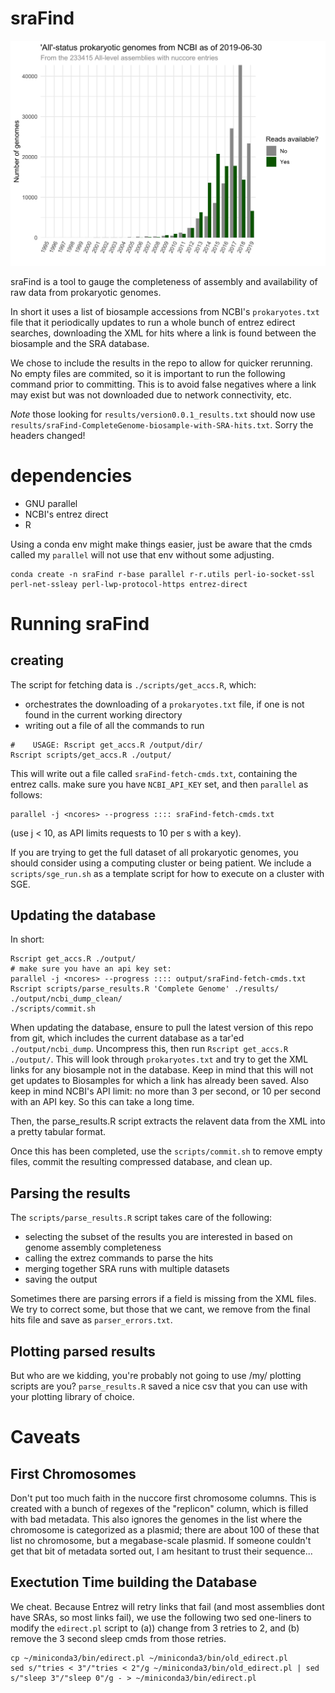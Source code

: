 # sraFind

![genome availability](https://raw.githubusercontent.com/nickp60/sraFind/master/results-byyear.png)

sraFind is a tool to gauge the completeness of assembly and availability of raw data from prokaryotic genomes.

In short it uses a list of biosample accessions from NCBI's `prokaryotes.txt` file that it periodically updates to run a whole bunch of entrez edirect searches, downloading the XML for hits where a link is found between the biosample and the SRA database.

We chose to include the results in the repo to allow for quicker rerunning. No empty files are commited, so it is important to run the following command prior to committing.  This is to avoid false negatives where a link may exist but was not downloaded due to network connectivity, etc.

*Note* those looking for `results/version0.0.1_results.txt` should now use `results/sraFind-CompleteGenome-biosample-with-SRA-hits.txt`.  Sorry the headers changed!

# dependencies

- GNU parallel
- NCBI's entrez direct
- R

Using a conda env might make things easier, just be aware that the cmds called my `parallel` will not use that env without some adjusting.

```
conda create -n sraFind r-base parallel r-r.utils perl-io-socket-ssl perl-net-ssleay perl-lwp-protocol-https entrez-direct
```


# Running sraFind
## creating
The script for fetching data is `./scripts/get_accs.R`, which:

- orchestrates the downloading of a `prokaryotes.txt` file, if one is not found in the current working directory
- writing out a file of all the commands to run

```
#    USAGE: Rscript get_accs.R /output/dir/
Rscript scripts/get_accs.R ./output/

```
This will write out a file called `sraFind-fetch-cmds.txt`, containing the entrez calls.  make sure you have `NCBI_API_KEY` set, and then  `parallel` as follows:

```
parallel -j <ncores> --progress :::: sraFind-fetch-cmds.txt
```
(use j < 10, as API limits requests to 10 per s with a key).

If you are trying to get the full dataset of all prokaryotic genomes, you should consider using a computing cluster or being patient.  We include a `scripts/sge_run.sh` as a template script for how to execute on a cluster with SGE.

## Updating the database
In short:
```
Rscript get_accs.R ./output/
# make sure you have an api key set:
parallel -j <ncores> --progress :::: output/sraFind-fetch-cmds.txt
Rscript scripts/parse_results.R 'Complete Genome' ./results/ ./output/ncbi_dump_clean/
./scripts/commit.sh
```

When updating the database, ensure to pull the latest version of this repo from git, which includes the current database as a tar'ed `./output/ncbi_dump`.  Uncompress this, then run `Rscript get_accs.R ./output/`. This will look through `prokaryotes.txt` and try to get the XML links for any biosample not in the database. Keep in mind that this will not get updates to Biosamples for which a link has already been saved.  Also keep in mind NCBI's API limit: no more than 3 per second, or 10 per second with an API key.  So this can take a long time.

Then, the parse_results.R script extracts the relavent data from the XML into a pretty tabular format.

Once this has been completed, use the `scripts/commit.sh` to remove empty files, commit the resulting compressed database, and clean up.


## Parsing the results
The `scripts/parse_results.R` script takes care of the following:

- selecting the subset of the results you are interested in based on genome assembly completeness
- calling the extrez commands to parse the hits
- merging together SRA runs with multiple datasets
- saving the output

Sometimes there are parsing errors if a field is missing from the XML files.  We try to correct some, but those that we cant, we remove from the final hits file and save as `parser_errors.txt`.


## Plotting parsed results

But who are we kidding, you're probably not going to use /my/ plotting scripts are you?  `parse_results.R` saved a nice csv that you can use with your plotting library of choice.




# Caveats
## First Chromosomes
Don't put too much faith in the nuccore first chromosome columns. This is created with a bunch of regexes of the "replicon" column, which is filled with bad metadata. This also ignores the genomes in the list where the chromosome is categorized as a plasmid; there are about 100 of these that list no chromosome, but a megabase-scale plasmid. If someone couldn't get that bit of metadata sorted out, I am hesitant to trust their sequence...


## Exectution Time building the Database
We cheat.  Because Entrez will retry links that fail (and most assemblies dont have SRAs, so most links fail), we use the following two sed one-liners to modify the `edirect.pl` script to (a)) change from 3 retries to 2, and (b) remove the 3 second sleep cmds from those retries.
```
cp ~/miniconda3/bin/edirect.pl ~/miniconda3/bin/old_edirect.pl
sed s/"tries < 3"/"tries < 2"/g ~/miniconda3/bin/old_edirect.pl | sed s/"sleep 3"/"sleep 0"/g - > ~/miniconda3/bin/edirect.pl
```
